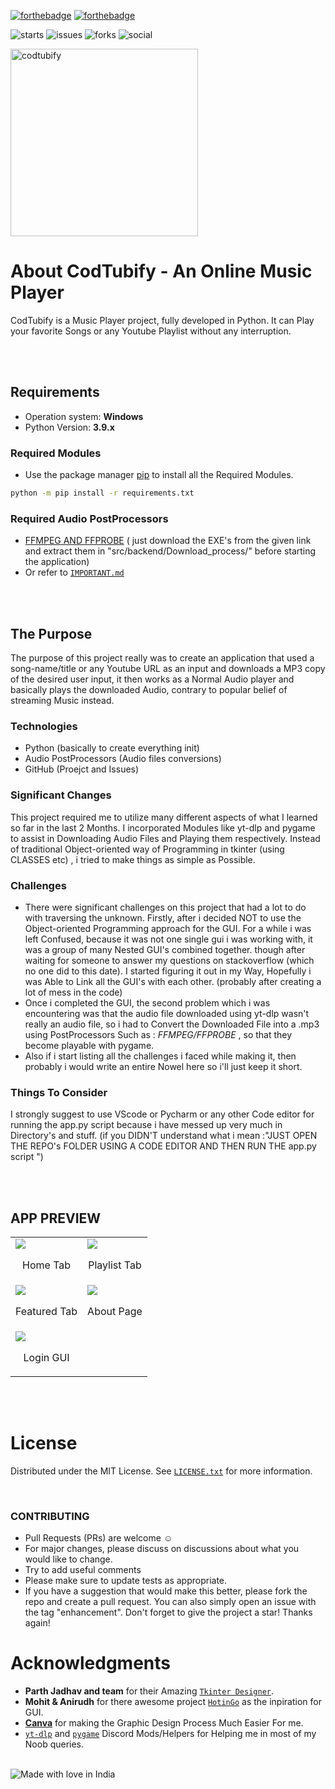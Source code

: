 
[![forthebadge](https://forthebadge.com/images/badges/made-with-python.svg)](https://forthebadge.com)
[![forthebadge](https://forthebadge.com/images/badges/open-source.svg)](https://forthebadge.com)

![starts](https://img.shields.io/github/stars/iamDyeus/CodTubify)
![issues](https://img.shields.io/github/issues/iamDyeus/CodTubify)
![forks](https://img.shields.io/github/forks/iamDyeus/CodTubify)
![social](https://img.shields.io/github/license/iamDyeus/CodTubify)

<img height="300" width="300" alt="codtubify" src="https://user-images.githubusercontent.com/87000693/181087300-2e235f00-e661-4fd8-be34-35f14bda1a8e.png">

# About CodTubify - An Online Music Player 
CodTubify is a Music Player project, fully developed in Python. It can Play your favorite Songs or any Youtube Playlist without any interruption.

<br />
<br />


## Requirements
* Operation system: **Windows**
* Python Version: **3.9.x**
### Required Modules
* Use the package manager [pip](https://pip.pypa.io/en/stable/) to install all the Required Modules.
```bash
python -m pip install -r requirements.txt
```
### Required Audio PostProcessors 
* [FFMPEG AND FFPROBE](https://bit.ly/ffmpeg_ffprobe_exe)
( just download the EXE's from the given link and extract them in "src/backend/Download_process/" before starting the application) 
* Or refer to [`IMPORTANT.md`](src/backend/Download_process/important.md)


<br />
<br />


## The Purpose
The purpose of this project really was to create an application that used a song-name/title or any Youtube URL as an input and downloads a MP3 copy of the desired user input, it then works as a Normal Audio player and basically plays the downloaded Audio, contrary to popular belief of streaming Music instead.

### Technologies
- Python (basically to create everything init)
- Audio PostProcessors (Audio files conversions)
- GitHub (Proejct and Issues)

### Significant Changes
This project required me to utilize many different aspects of what I learned so far in the last 2 Months. I incorporated Modules like yt-dlp and pygame to assist in Downloading Audio Files and Playing them respectively. Instead of traditional Object-oriented way of Programming in tkinter (using CLASSES etc) , i tried to make things as simple as Possible.

### Challenges
- There were significant challenges on this project that had a lot to do with traversing the unknown. Firstly, after i decided NOT to use the Object-oriented Programming approach for the GUI. For a while i was left Confused, because it was not one single gui i was working with, it was a group of many Nested GUI's combined together. though after waiting for someone to answer my questions on stackoverflow (which no one did to this date). I started figuring it out in my Way, Hopefully i was Able to Link all the GUI's with each other. (probably after creating a lot of mess in the code)
- Once i completed the GUI, the second problem which i was encountering was that the audio file downloaded using yt-dlp wasn't really an audio file, so i had to Convert the Downloaded File into a .mp3 using PostProcessors Such as : *FFMPEG/FFPROBE* , so that they become playable with pygame.
- Also if i start listing all the challenges i faced while making it, then probably i would write an entire Nowel here so i'll just keep it short.  

### Things To Consider
I strongly suggest to use VScode or Pycharm or any other Code editor for running the app.py script because i have messed up very much in Directory's and stuff.
(if you DIDN'T understand what i mean :"JUST OPEN THE REPO's FOLDER USING A CODE EDITOR AND THEN RUN THE app.py script ") 

<br />
<br />


## APP PREVIEW
<table>
    <tr>
        <td>
            <img src="https://user-images.githubusercontent.com/87000693/181092881-99f287c9-382d-40b4-97e4-0d02d3d3cfc7.png" />
            <br />
            <p align="center">Home Tab</p></td>
        <td>
            <img src="https://user-images.githubusercontent.com/87000693/181092889-bd8016ee-d09e-4e91-b3c5-c0db5ca14526.png" />
            <br />
            <p align="center">Playlist Tab</p></td>
    </tr>
    <tr>
        <td>
            <img src="https://user-images.githubusercontent.com/87000693/181092894-603f8288-1966-4c08-8476-d3e138285046.png" />
            <br />
            <p align="center">Featured Tab</p></td>
        <td>
            <img src="https://user-images.githubusercontent.com/87000693/181092901-ea965dad-7c3f-4f6e-8266-828f7623a363.png" />
            <br />
            <p align="center">About Page</p></td>
    </tr>
    <tr>
        <td>
            <img src="https://user-images.githubusercontent.com/87000693/181095614-778db235-bcec-4d7a-963a-250a0740ba92.png" />
            <br />
            <p align="center">Login GUI</p></td>
    </tr>
</table>


<br />
<br />



# License

Distributed under the MIT License. See [`LICENSE.txt`](/LICENSE.txt) for more information.

<br />


### CONTRIBUTING
* Pull Requests (PRs) are welcome :relaxed:
* For major changes, please discuss on discussions about what you would like to change.
* Try to add useful comments
* Please make sure to update tests as appropriate.
* If you have a suggestion that would make this better, please fork the repo and create a pull request. 
  You can also simply open an issue with the tag "enhancement". Don't forget to give the project a star! Thanks again!

# Acknowledgments

-   **Parth Jadhav and team** for their Amazing [`Tkinter Designer`](https://github.com/ParthJadhav/Tkinter-Designer).
-   **Mohit & Anirudh** for there awesome project [`HotinGo`](https://github.com/Just-Moh-it/HotinGo) as the inpiration for GUI.
-   [**Canva**](https://www.canva.com) for making the Graphic Design Process Much Easier For me.
-   [`yt-dlp`](https://discord.com/invite/FumpHSsjep) and [`pygame`](https://discord.com/invite/EaWkr5TVQy) Discord Mods/Helpers for Helping me in most of my Noob queries.

<br/>


<img  src="https://madewithlove.now.sh/in?heart=true&colorA=%23ff9933&colorB=%23138808&template=for-the-badge" alt="Made with love in India">
